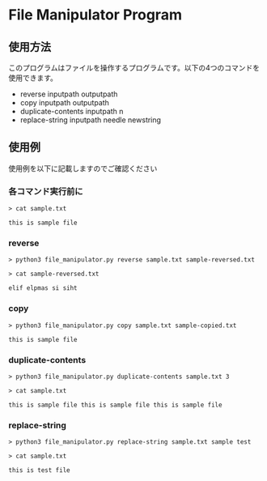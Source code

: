 # File Manipulator Program

## 使用方法
このプログラムはファイルを操作するプログラムです。以下の4つのコマンドを使用できます。
- reverse inputpath outputpath
- copy inputpath outputpath
- duplicate-contents inputpath n
- replace-string inputpath needle newstring

## 使用例

使用例を以下に記載しますのでご確認ください
### 各コマンド実行前に
```
> cat sample.txt

this is sample file
```

### reverse
```
> python3 file_manipulator.py reverse sample.txt sample-reversed.txt

> cat sample-reversed.txt

elif elpmas si siht
```

### copy
```
> python3 file_manipulator.py copy sample.txt sample-copied.txt

this is sample file
```

### duplicate-contents
```
> python3 file_manipulator.py duplicate-contents sample.txt 3 

> cat sample.txt

this is sample file this is sample file this is sample file
```

### replace-string
```
> python3 file_manipulator.py replace-string sample.txt sample test

> cat sample.txt

this is test file
```
